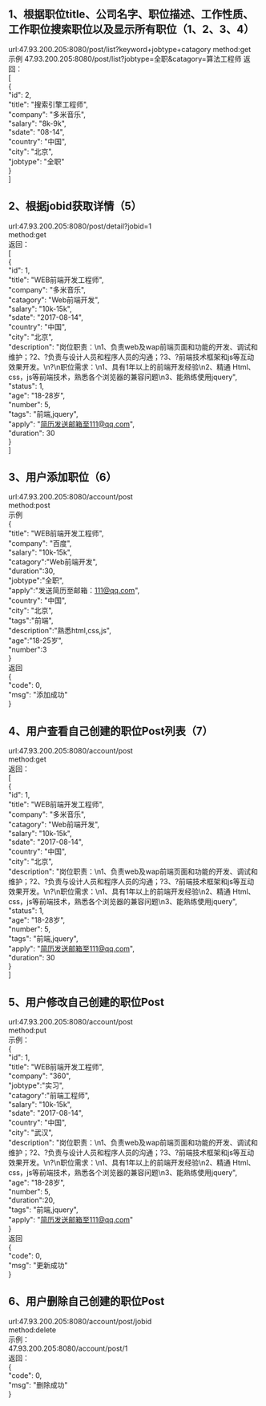 ## 1、根据职位title、公司名字、职位描述、工作性质、工作职位搜索职位以及显示所有职位（1、2、3、4）  
url:47.93.200.205:8080/post/list?keyword+jobtype+catagory
method:get  
示例
47.93.200.205:8080/post/list?jobtype=全职&catagory=算法工程师
返回：  
\[  
    {  
        "id": 2,  
        "title": "搜索引擎工程师",  
        "company": "多米音乐",  
        "salary": "8k-9k",  
        "sdate": "08-14",  
        "country": "中国",  
        "city": "北京",  
        "jobtype": "全职"  
    }  
]  
## 2、根据jobid获取详情（5）
url:47.93.200.205:8080/post/detail?jobid=1  
method:get  
返回：  
\[  
    {  
        "id": 1,  
        "title": "WEB前端开发工程师",  
        "company": "多米音乐",  
        "catagory": "Web前端开发",  
        "salary": "10k-15k",  
        "sdate": "2017-08-14",  
        "country": "中国",  
        "city": "北京",  
        "description": "岗位职责：\n1、负责web及wap前端页面和功能的开发、调试和维护；?2、?负责与设计人员和程序人员的沟通；?3、?前端技术框架和js等互动效果开发。\n?\n职位需求：\n1、具有1年以上的前端开发经验\n2、精通 Html、css，js等前端技术，熟悉各个浏览器的兼容问题\n3、能熟练使用jquery",  
        "status": 1,  
        "age": "18-28岁",  
        "number": 5,  
        "tags": "前端,jquery",  
        "apply": "简历发送邮箱至111@qq.com",  
        "duration": 30  
    }  
]  
## 3、用户添加职位（6）
url:47.93.200.205:8080/account/post  
method:post  
示例  
{  
        "title": "WEB前端开发工程师",  
        "company": "百度",  
        "salary": "10k-15k",  
        "catagory":"Web前端开发",  
        "duration":30,  
        "jobtype":"全职",  
        "apply":"发送简历至邮箱：111@qq.com",  
        "country": "中国",  
        "city": "北京",  
        "tags":"前端",  
        "description":"熟悉html,css,js",  
        "age":"18-25岁",  
        "number":3  
}  
返回  
{  
    "code": 0,  
    "msg": "添加成功"  
}  
## 4、用户查看自己创建的职位Post列表（7）
url:47.93.200.205:8080/account/post  
method:get  
返回：  
\[  
    {  
        "id": 1,  
        "title": "WEB前端开发工程师",  
        "company": "多米音乐",  
        "catagory": "Web前端开发",  
        "salary": "10k-15k",  
        "sdate": "2017-08-14",  
        "country": "中国",  
        "city": "北京",  
        "description": "岗位职责：\n1、负责web及wap前端页面和功能的开发、调试和维护；?2、?负责与设计人员和程序人员的沟通；?3、?前端技术框架和js等互动效果开发。\n?\n职位需求：\n1、具有1年以上的前端开发经验\n2、精通 Html、css，js等前端技术，熟悉各个浏览器的兼容问题\n3、能熟练使用jquery",  
        "status": 1,  
        "age": "18-28岁",  
        "number": 5,  
        "tags": "前端,jquery",  
        "apply": "简历发送邮箱至111@qq.com",  
        "duration": 30  
    }  
]  
## 5、用户修改自己创建的职位Post
url:47.93.200.205:8080/account/post  
method:put  
示例：  
 {  
        "id": 1,  
        "title": "WEB前端开发工程师",  
        "company": "360",  
        "jobtype":"实习",  
        "catagory":"前端工程师",  
        "salary": "10k-15k",  
        "sdate": "2017-08-14",  
        "country": "中国",  
        "city": "武汉",  
        "description": "岗位职责：\n1、负责web及wap前端页面和功能的开发、调试和维护；?2、?负责与设计人员和程序人员的沟通；?3、?前端技术框架和js等互动效果开发。\n?\n职位需求：\n1、具有1年以上的前端开发经验\n2、精通 Html、css，js等前端技术，熟悉各个浏览器的兼容问题\n3、能熟练使用jquery",  
        "age": "18-28岁",  
        "number": 5,  
        "duration":20,  
        "tags": "前端,jquery",  
        "apply": "简历发送邮箱至111@qq.com"  
}  
返回  
{  
    "code": 0,  
    "msg": "更新成功"  
}  
## 6、用户删除自己创建的职位Post
url:47.93.200.205:8080/account/post/jobid  
method:delete  
示例：  
47.93.200.205:8080/account/post/1  
返回：  
{  
    "code": 0,  
    "msg": "删除成功"  
}  
